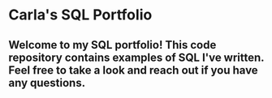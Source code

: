 # Carla's SQL Portfolio

## Welcome to my SQL portfolio! This code repository contains examples of SQL I've written. Feel free to take a look and reach out if you have any questions.
